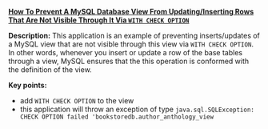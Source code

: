 **[How To Prevent A MySQL Database View From Updating/Inserting Rows That Are Not Visible Through It Via `WITH CHECK OPTION`](https://github.com/andreipall/Spring-Boot-JPA/tree/master/HibernateSpringBootDatabaseViewWithCheckOption)**

**Description:** This application is an example of preventing inserts/updates of a MySQL view that are not visible through this view via `WITH CHECK OPTION`. In other words, whenever you insert or update a row of the base tables through a view, MySQL ensures that the this operation is conformed with the definition of the view.

**Key points:**
- add `WITH CHECK OPTION` to the view
- this application will throw an exception of type `java.sql.SQLException: CHECK OPTION failed 'bookstoredb.author_anthology_view`
